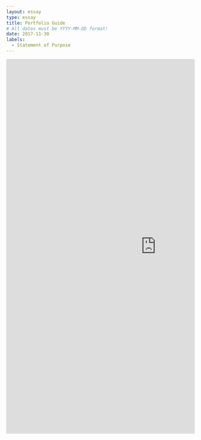 ```yaml
---
layout: essay
type: essay
title: Portfolio Guide
# All dates must be YYYY-MM-DD format!
date: 2017-11-30
labels:
  - Statement of Purpose
---
```

<div style="margin-top: 10px; " class="ui center aligned grid">
    <div class="middle aligned column">
        <embed src="https://Li-JJ.github.io/images/master_thesis.pdf" width="800px" height="1000px" />
    </div>
</div>
